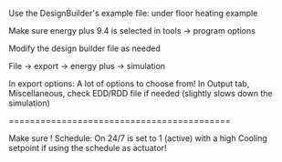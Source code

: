 Use the DesignBuilder's example file: under floor heating example

Make sure energy plus 9.4 is selected in tools -> program options

Modify the design builder file as needed

File -> export -> energy plus -> simulation

In export options: 
	A lot of options to choose from! 
	In Output tab, Miscellaneous, check EDD/RDD file if needed (slightly slows down the simulation) 

==========================================

Make sure ! Schedule: On 24/7 is set to 1 (active) with a high Cooling setpoint if using the schedule as actuator! 